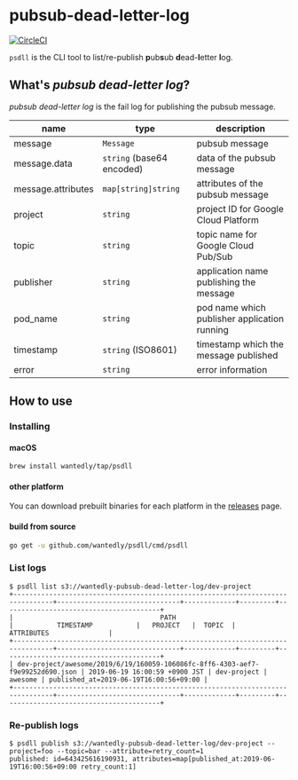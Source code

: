 # pubsub-dead-letter-log

[![CircleCI](https://circleci.com/gh/wantedly/psdll/tree/master.svg?style=svg)](https://circleci.com/gh/wantedly/psdll/tree/master)

`psdll` is the CLI tool to list/re-publish **p**ub**s**ub **d**ead-**l**etter **l**og.

## What's _pubsub dead-letter log_?

_pubsub dead-letter log_ is the fail log for publishing the pubsub message.

| name               | type                      | description                                  |
| ------------------ | ------------------------- | -------------------------------------------- |
| message            | `Message`                 | pubsub message                               |
| message.data       | `string` (base64 encoded) | data of the pubsub message                   |
| message.attributes | `map[string]string`       | attributes of the pubsub message             |
| project            | `string`                  | project ID for Google Cloud Platform         |
| topic              | `string`                  | topic name for Google Cloud Pub/Sub          |
| publisher          | `string`                  | application name publishing the message      |
| pod_name           | `string`                  | pod name which publisher application running |
| timestamp          | `string` (ISO8601)        | timestamp which the message published        |
| error              | `string`                  | error information                            |

## How to use

### Installing

#### macOS

```bash
brew install wantedly/tap/psdll
```

#### other platform

You can download prebuilt binaries for each platform in the [releases](https://github.com/wantedly/psdll/releases) page.

#### build from source

```bash
go get -u github.com/wantedly/psdll/cmd/psdll
```

### List logs

```console
$ psdll list s3://wantedly-pubsub-dead-letter-log/dev-project
+--------------------------------------------------------------------------------+-------------------------------+-------------+---------+----------------------------------------+
|                                     PATH                                       |           TIMESTAMP           |   PROJECT   |  TOPIC  |               ATTRIBUTES               |
+--------------------------------------------------------------------------------+-------------------------------+-------------+---------+----------------------------------------+
| dev-project/awesome/2019/6/19/160059-106086fc-8ff6-4303-aef7-f9e99252d690.json | 2019-06-19 16:00:59 +0900 JST | dev-project | awesome | published_at=2019-06-19T16:00:56+09:00 |
+--------------------------------------------------------------------------------+-------------------------------+-------------+---------+----------------------------------------+
```

### Re-publish logs

```console
$ psdll publish s3://wantedly-pubsub-dead-letter-log/dev-project --project=foo --topic=bar --attribute=retry_count=1
published: id=643425616190931, attributes=map[published_at:2019-06-19T16:00:56+09:00 retry_count:1]
```
